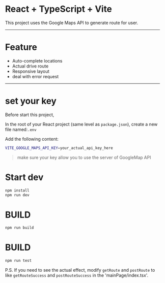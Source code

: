 # React + TypeScript + Vite

This project uses the Google Maps API to generate route for user.

---

# Feature
- Auto-complete locations
- Actual drive route
- Responsive layout
- deal with error request

---

# set your key
Before start this project,

In the root of your React project (same level as `package.json`), create a new file named:`.env`

Add the following content:

```bash
VITE_GOOGLE_MAPS_API_KEY=your_actual_api_key_here
```

>make sure your key allow you to use the server of GoogleMap API

# Start dev

```bash
npm install 
npm run dev
```
# BUILD

```bash
npm run build
```

# BUILD

```bash
npm run test
```

P.S. If you need to see the actual effect, modify ``getRoute`` and ``postRoute`` to like ``getRouteSuccess`` and ``postRouteSuccess`` in the 'mainPage/index.tsx'.